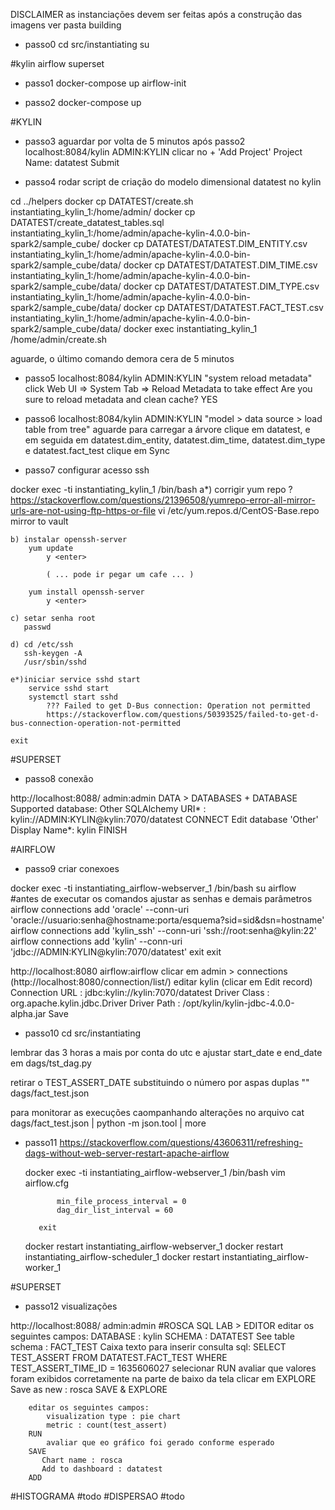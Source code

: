 DISCLAIMER
as instanciações devem ser feitas após a construção das imagens
ver pasta building

- passo0
cd src/instantiating
su

#kylin airflow superset

- passo1
docker-compose up airflow-init

- passo2
docker-compose up

#KYLIN

- passo3
aguardar por volta de 5 minutos após passo2
localhost:8084/kylin ADMIN:KYLIN
    clicar no + 'Add Project'
       Project Name: datatest
    Submit

- passo4
rodar script de criação do modelo dimensional datatest no kylin

cd ../helpers
docker cp DATATEST/create.sh instantiating_kylin_1:/home/admin/
docker cp DATATEST/create_datatest_tables.sql instantiating_kylin_1:/home/admin/apache-kylin-4.0.0-bin-spark2/sample_cube/
docker cp DATATEST/DATATEST.DIM_ENTITY.csv instantiating_kylin_1:/home/admin/apache-kylin-4.0.0-bin-spark2/sample_cube/data/
docker cp DATATEST/DATATEST.DIM_TIME.csv instantiating_kylin_1:/home/admin/apache-kylin-4.0.0-bin-spark2/sample_cube/data/
docker cp DATATEST/DATATEST.DIM_TYPE.csv instantiating_kylin_1:/home/admin/apache-kylin-4.0.0-bin-spark2/sample_cube/data/
docker cp DATATEST/DATATEST.FACT_TEST.csv instantiating_kylin_1:/home/admin/apache-kylin-4.0.0-bin-spark2/sample_cube/data/
docker exec instantiating_kylin_1 /home/admin/create.sh

aguarde, o último comando demora cera de 5 minutos

- passo5
localhost:8084/kylin ADMIN:KYLIN
    "system reload metadata"
    click Web UI => System Tab => Reload Metadata to take effect
        Are you sure to reload metadata and clean cache? 
        YES

- passo6
localhost:8084/kylin ADMIN:KYLIN
    "model > data source > load table from tree"
    aguarde para carregar a árvore
    clique em datatest, e em seguida em  datatest.dim_entity, datatest.dim_time, datatest.dim_type e datatest.fact_test 
    clique em Sync

- passo7
configurar acesso ssh 

docker exec -ti instantiating_kylin_1 /bin/bash
    a*) corrigir yum repo ?
        https://stackoverflow.com/questions/21396508/yumrepo-error-all-mirror-urls-are-not-using-ftp-https-or-file
        vi /etc/yum.repos.d/CentOS-Base.repo  mirror to vault

    b) instalar openssh-server 
        yum update
            y <enter>

            ( ... pode ir pegar um cafe ... )

        yum install openssh-server
            y <enter>

    c) setar senha root 
       passwd 

    d) cd /etc/ssh
       ssh-keygen -A
       /usr/sbin/sshd

    e*)iniciar service sshd start
        service sshd start
        systemctl start sshd
            ??? Failed to get D-Bus connection: Operation not permitted
            https://stackoverflow.com/questions/50393525/failed-to-get-d-bus-connection-operation-not-permitted

    exit

#SUPERSET

- passo8
conexão

http://localhost:8088/ admin:admin
    DATA > DATABASES
        + DATABASE
             Supported database: Other
             SQLAlchemy URI*  :  kylin://ADMIN:KYLIN@kylin:7070/datatest
        CONNECT
        Edit database 'Other'
             Display Name*: kylin
        FINISH


#AIRFLOW

- passo9
criar conexoes

docker exec -ti instantiating_airflow-webserver_1 /bin/bash
    su airflow
    #antes de executar os comandos ajustar as senhas e demais parâmetros
    airflow connections add 'oracle' --conn-uri 'oracle://usuario:senha@hostname:porta/esquema?sid=sid&dsn=hostname'
    airflow connections add 'kylin_ssh' --conn-uri  'ssh://root:senha@kylin:22'
    airflow connections add 'kylin' --conn-uri  'jdbc://ADMIN:KYLIN@kylin:7070/datatest' 
    exit
    exit

http://localhost:8080 airflow:airflow
    clicar em admin > connections (http://localhost:8080/connection/list/)
    editar kylin (clicar em Edit record)
         Connection URL : jdbc:kylin://kylin:7070/datatest
         Driver Class : org.apache.kylin.jdbc.Driver
         Driver Path : /opt/kylin/kylin-jdbc-4.0.0-alpha.jar
    Save

- passo10
cd src/instantiating

lembrar das 3 horas a mais por conta do utc 
    e ajustar start_date e end_date em 
dags/tst_dag.py 

retirar o TEST_ASSERT_DATE substituindo o número por aspas duplas ""
dags/fact_test.json 

para monitorar as execuções caompanhando alterações no arquivo
cat dags/fact_test.json | python -m json.tool | more


- passo11
    https://stackoverflow.com/questions/43606311/refreshing-dags-without-web-server-restart-apache-airflow

    docker exec -ti instantiating_airflow-webserver_1 /bin/bash
         vim airflow.cfg 

             min_file_process_interval = 0
             dag_dir_list_interval = 60

         exit
    docker restart instantiating_airflow-webserver_1
    docker restart instantiating_airflow-scheduler_1 
    docker restart instantiating_airflow-worker_1 




#SUPERSET

- passo12
visualizações

http://localhost:8088/ admin:admin
#ROSCA
    SQL LAB > EDITOR
       editar os seguintes campos:
            DATABASE : kylin
            SCHEMA : DATATEST
            See table schema : FACT_TEST
            Caixa texto para inserir consulta sql:
                SELECT TEST_ASSERT
                FROM DATATEST.FACT_TEST
                WHERE TEST_ASSERT_TIME_ID = 1635606027
        selecionar RUN
             avaliar que valores foram exibidos corretamente na parte de baixo da tela
        clicar em EXPLORE
            Save as new : rosca
        SAVE & EXPLORE

        editar os seguintes campos:
            visualization type : pie chart
            metric : count(test_assert)
        RUN
            avaliar que eo gráfico foi gerado conforme esperado
        SAVE
           Chart name : rosca
           Add to dashboard : datatest
        ADD
#HISTOGRAMA
   #todo
#DISPERSAO
    #todo
 
